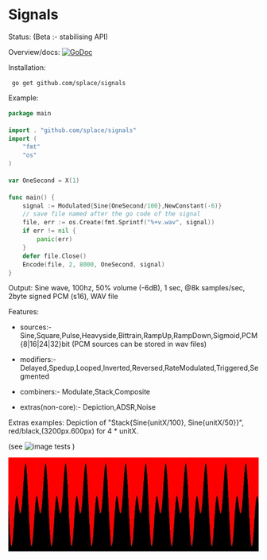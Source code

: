 # Signals

Status: (Beta :- stabilising API)


Overview/docs: [![GoDoc](https://godoc.org/github.com/splace/signals?status.svg)](https://godoc.org/github.com/splace/signals) 

Installation:

     go get github.com/splace/signals   

Example:
```go
package main

import . "github.com/splace/signals"
import (
	"fmt"
	"os"
)

var OneSecond = X(1)

func main() {
	signal := Modulated{Sine{OneSecond/100},NewConstant(-6)}
	// save file named after the go code of the signal
	file, err := os.Create(fmt.Sprintf("%+v.wav", signal)) 
	if err != nil {
		panic(err)
	}
	defer file.Close()
	Encode(file, 2, 8000, OneSecond, signal)
}
```
Output: Sine wave, 100hz, 50% volume (-6dB), 1 sec, @8k samples/sec, 2byte signed PCM (s16), WAV file 

Features:

  * sources:- Sine,Square,Pulse,Heavyside,Bittrain,RampUp,RampDown,Sigmoid,PCM{8|16|24|32}bit (PCM sources can be stored in wav files)
	
  * modifiers:- Delayed,Spedup,Looped,Inverted,Reversed,RateModulated,Triggered,Segmented

  * combiners:- Modulate,Stack,Composite

  * extras(non-core):- Depiction,ADSR,Noise


Extras examples: Depiction of "Stack{Sine{unitX/100}, Sine{unitX/50}}", red/black,(3200px.600px) for 4 * unitX. 

(see ![image tests](https://github.com/splace/signals/blob/master/image_test.go) )

![speech saved as wav](https://github.com/splace/signals/blob/master/test%20output/out.jpeg)
